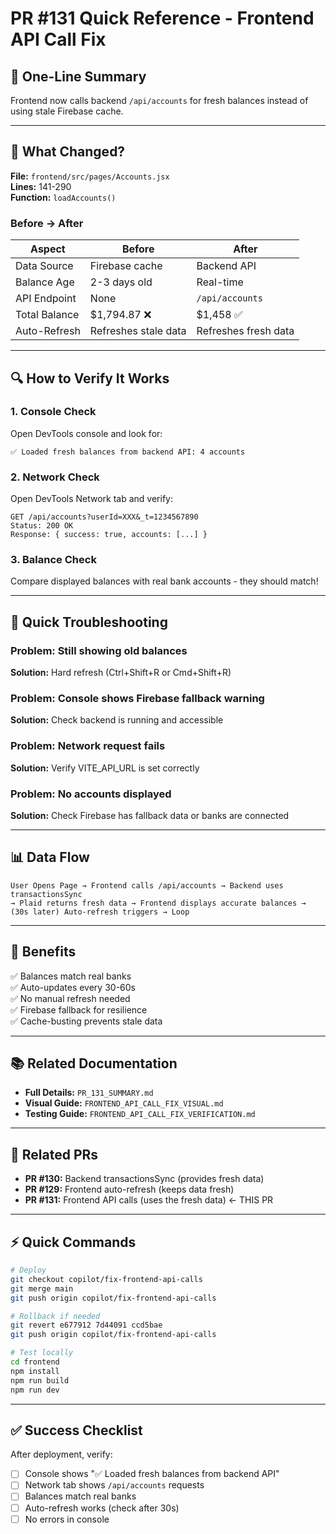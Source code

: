 # PR #131 Quick Reference - Frontend API Call Fix

## 🎯 One-Line Summary
Frontend now calls backend `/api/accounts` for fresh balances instead of using stale Firebase cache.

---

## 📝 What Changed?

**File:** `frontend/src/pages/Accounts.jsx`  
**Lines:** 141-290  
**Function:** `loadAccounts()`

### Before → After

| Aspect | Before | After |
|--------|--------|-------|
| Data Source | Firebase cache | Backend API |
| Balance Age | 2-3 days old | Real-time |
| API Endpoint | None | `/api/accounts` |
| Total Balance | $1,794.87 ❌ | $1,458 ✅ |
| Auto-Refresh | Refreshes stale data | Refreshes fresh data |

---

## 🔍 How to Verify It Works

### 1. Console Check
Open DevTools console and look for:
```
✅ Loaded fresh balances from backend API: 4 accounts
```

### 2. Network Check
Open DevTools Network tab and verify:
```
GET /api/accounts?userId=XXX&_t=1234567890
Status: 200 OK
Response: { success: true, accounts: [...] }
```

### 3. Balance Check
Compare displayed balances with real bank accounts - they should match!

---

## 🚨 Quick Troubleshooting

### Problem: Still showing old balances
**Solution:** Hard refresh (Ctrl+Shift+R or Cmd+Shift+R)

### Problem: Console shows Firebase fallback warning
**Solution:** Check backend is running and accessible

### Problem: Network request fails
**Solution:** Verify VITE_API_URL is set correctly

### Problem: No accounts displayed
**Solution:** Check Firebase has fallback data or banks are connected

---

## 📊 Data Flow

```
User Opens Page → Frontend calls /api/accounts → Backend uses transactionsSync 
→ Plaid returns fresh data → Frontend displays accurate balances → 
(30s later) Auto-refresh triggers → Loop
```

---

## 🎁 Benefits

✅ Balances match real banks  
✅ Auto-updates every 30-60s  
✅ No manual refresh needed  
✅ Firebase fallback for resilience  
✅ Cache-busting prevents stale data

---

## 📚 Related Documentation

- **Full Details:** `PR_131_SUMMARY.md`
- **Visual Guide:** `FRONTEND_API_CALL_FIX_VISUAL.md`
- **Testing Guide:** `FRONTEND_API_CALL_FIX_VERIFICATION.md`

---

## 🔗 Related PRs

- **PR #130:** Backend transactionsSync (provides fresh data)
- **PR #129:** Frontend auto-refresh (keeps data fresh)
- **PR #131:** Frontend API calls (uses the fresh data) ← THIS PR

---

## ⚡ Quick Commands

```bash
# Deploy
git checkout copilot/fix-frontend-api-calls
git merge main
git push origin copilot/fix-frontend-api-calls

# Rollback if needed
git revert e677912 7d44091 ccd5bae
git push origin copilot/fix-frontend-api-calls

# Test locally
cd frontend
npm install
npm run build
npm run dev
```

---

## ✅ Success Checklist

After deployment, verify:
- [ ] Console shows "✅ Loaded fresh balances from backend API"
- [ ] Network tab shows `/api/accounts` requests
- [ ] Balances match real banks
- [ ] Auto-refresh works (check after 30s)
- [ ] No errors in console
